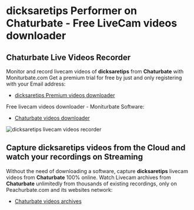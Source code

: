# dicksaretips Performer on Chaturbate - Free LiveCam videos downloader

## Chaturbate Live Videos Recorder

Monitor and record livecam videos of **dicksaretips** from **Chaturbate** with Moniturbate.com
Get a premium trial for free by just and only registering with your Email address:
* [dicksaretips Premium videos downloader](https://moniturbate.com/request-demo-licence-key.html)

Free livecam videos downloader - Moniturbate Software:
* [Chaturbate videos downloader](https://moniturbate.com/moniturbate-download-software.html)

![dicksaretips livecam videos recorder](https://peachurnet.com/templates/moniturbate-software.png)


## Capture dicksaretips videos from the Cloud and watch your recordings on Streaming

Without the need of downloading a software, capture **dicksaretips** livecam videos from **Chaturbate** 100% online.
Watch Livecam archives from **Chaturbate** unlimitedly from thousands of existing recordings, only on Peachurbate.com and its websites network:
* [Chaturbate videos archives](https://peachurnet.com/)